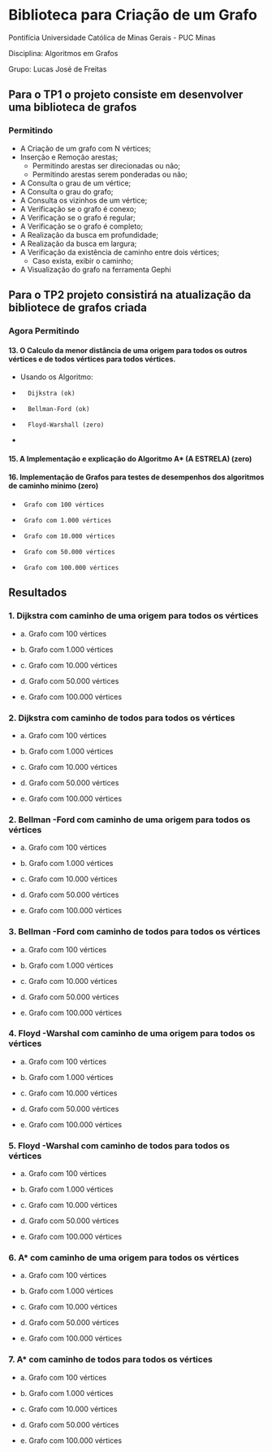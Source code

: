 # Biblioteca para Criação de um Grafo


Pontifícia Universidade Católica de Minas Gerais - PUC Minas

Disciplina: Algoritmos em Grafos

Grupo: Lucas José de Freitas 

## Para o TP1 o projeto consiste em desenvolver uma biblioteca de grafos
### Permitindo  

- A Criação de um grafo com N vértices;
- Inserção e Remoção arestas;
  - Permitindo arestas ser direcionadas ou não;
  - Permitindo arestas serem ponderadas ou não;
- A Consulta o grau de um vértice;
- A Consulta o grau do grafo;
- A Consulta os vizinhos de um vértice;
- A Verificação se o grafo é conexo;
- A Verificação se o grafo é regular;
- A Verificação se o grafo é completo;
- A Realização da busca em profundidade;
- A Realização da busca em largura;
- A Verificação da existência de caminho entre dois vértices;
  - Caso exista, exibir o caminho;
- A Visualização do grafo na ferramenta Gephi
  
## Para o TP2 projeto consistirá na atualização da bibliotece de grafos criada 
### Agora Permitindo   


#### 13. O Calculo da menor distância de uma origem para todos os outros vértices e de todos vértices para todos vértices.
  -  Usando os Algoritmo:
-       Dijkstra (ok)
-       Bellman-Ford (ok)   
-       Floyd-Warshall (zero)
-   
#### 15. A Implementação e explicação do Algoritmo A* (A ESTRELA) (zero)

#### 16. Implementação de Grafos para testes de desempenhos dos algoritmos de caminho mínimo (zero)
-	   Grafo com 100 vértices
-	   Grafo com 1.000 vértices
-	   Grafo com 10.000 vértices
-	   Grafo com 50.000 vértices
-	   Grafo com 100.000 vértices

## Resultados
### 1. Dijkstra com caminho de uma origem para todos os vértices
  -   a. Grafo com 100 vértices

  -   b. Grafo com 1.000 vértices

  -   c. Grafo com 10.000 vértices

  -   d. Grafo com 50.000 vértices

  -   e. Grafo com 100.000 vértices

### 2. Dijkstra com caminho de todos para todos os vértices
  -   a. Grafo com 100 vértices

  -   b. Grafo com 1.000 vértices

  -   c. Grafo com 10.000 vértices

  -   d. Grafo com 50.000 vértices

  -   e. Grafo com 100.000 vértices

### 2. Bellman   -Ford com caminho de uma origem para todos os vértices
  -   a. Grafo com 100 vértices

  -   b. Grafo com 1.000 vértices

  -   c. Grafo com 10.000 vértices

  -   d. Grafo com 50.000 vértices

  -   e. Grafo com 100.000 vértices

### 3. Bellman   -Ford com caminho de todos para todos os vértices
  -   a. Grafo com 100 vértices

  -   b. Grafo com 1.000 vértices

  -   c. Grafo com 10.000 vértices

  -   d. Grafo com 50.000 vértices

  -   e. Grafo com 100.000 vértices

### 4. Floyd   -Warshal com caminho de uma origem para todos os vértices
  -   a. Grafo com 100 vértices

  -   b. Grafo com 1.000 vértices

  -   c. Grafo com 10.000 vértices

  -   d. Grafo com 50.000 vértices

  -   e. Grafo com 100.000 vértices

### 5. Floyd   -Warshal com caminho de todos para todos os vértices
  -   a. Grafo com 100 vértices

  -   b. Grafo com 1.000 vértices

  -   c. Grafo com 10.000 vértices

  -   d. Grafo com 50.000 vértices

  -   e. Grafo com 100.000 vértices
  
### 6. A* com caminho de uma origem para todos os vértices
  -   a. Grafo com 100 vértices

  -   b. Grafo com 1.000 vértices

  -   c. Grafo com 10.000 vértices

  -   d. Grafo com 50.000 vértices

  -   e. Grafo com 100.000 vértices
  
### 7. A* com caminho de todos para todos os vértices
  -   a. Grafo com 100 vértices

  -   b. Grafo com 1.000 vértices

  -   c. Grafo com 10.000 vértices

  -   d. Grafo com 50.000 vértices

  -   e. Grafo com 100.000 vértices
